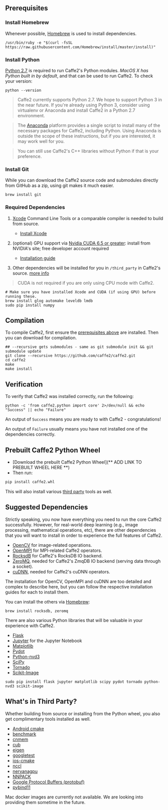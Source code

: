 <block class="mac compile prebuilt" />

## Prerequisites

### Install Homebrew

Whenever possible, [Homebrew](http://brew.sh) is used to install dependencies.

```
/usr/bin/ruby -e "$(curl -fsSL https://raw.githubusercontent.com/Homebrew/install/master/install)"
```

### Install Python

[Python 2.7](https://www.python.org/download/releases/2.7/) is required to run Caffe2's Python modules. *MacOS X has Python built in by default*, and that can be used to run Caffe2. To check your version:

```
python --version
```

> Caffe2 currently supports Python 2.7. We hope to support Python 3 in the near future. If you're already using Python 3, consider using virtualenv or Anaconda and install Caffe2 in a Python 2.7 environment.

> The [Anaconda](https://www.continuum.io/downloads) platform provides a single script to install many of the necessary packages for Caffe2, including Python. Using Anaconda is outside the scope of these instructions, but if you are interested, it may work well for you.

> You can still use Caffe2's C++ libraries without Python if that is your preference.

<block class="mac compile" />

### Install Git

While you can download the Caffe2 source code and submodules directly from GitHub as a zip, using git makes it much easier.

```
brew install git
```

### Required Dependencies

1. [Xcode](https://developer.apple.com/xcode/) Command Line Tools or a comparable compiler is needed to build from source.

    - [Install Xcode](https://itunes.apple.com/us/app/xcode/id497799835)

2. (optional) GPU support via [Nvidia CUDA 6.5 or greater](https://developer.nvidia.com/cuda-zone): install from NVIDIA's site; free developer account required

    - [Installation guide](http://docs.nvidia.com/cuda/cuda-installation-guide-mac-os-x/)

3. Other dependencies will be installed for you in `/third_party` in Caffe2's source. [more info](#whats-in-third-party)

> CUDA is not required if you are only using CPU mode with Caffe2.

```
# Make sure you have installed Xcode and CUDA (if using GPU) before running these.
brew install glog automake leveldb lmdb
sudo pip install numpy
```

## Compilation

To compile Caffe2, first ensure the [prerequisites above]() are installed. Then you can download for compilation.

```
## --recursive gets submodules - same as git submodule init && git submodule update
git clone --recursive https://github.com/caffe2/caffe2.git
cd caffe2
make
make install
```

## Verification

To verify that Caffe2 was installed correctly, run the following:

```
python -c 'from caffe2.python import core' 2>/dev/null && echo "Success" || echo "Failure"
```

An output of `Success` means you are ready to with Caffe2 - congratulations!

An output of `Failure` usually means you have not installed one of the dependencies correctly.

<block class="mac prebuilt" />

## Prebuilt Caffe2 Python Wheel

- [Download the prebuilt Caffe2 Python Wheel](** ADD LINK TO PREBUILT WHEEL HERE **)
- Then run:

```python
pip install caffe2.whl
```

This will also install various [third party](#whats-in-third-party) tools as well.

<block class="mac compile prebuilt" />

## Suggested Dependencies

Strictly speaking, you now have everything you need to run the core Caffe2 successfully. However, for real-world deep learning (e.g., image processing, mathematical operations, etc), there are other dependencies that you will want to install in order to experience the full features of Caffe2.

- [OpenCV](http://opencv.org/) for image-related operations.
- [OpenMPI](http://www.open-mpi.org/) for MPI-related Caffe2 operators.
- [RocksdB](http://rocksdb.org) for Caffe2's RocksDB IO backend.
- [ZeroMQ](http://zeromq.org/), needed for Caffe2's ZmqDB IO backend (serving data through a socket).
- [cuDNN](https://developer.nvidia.com/cudnn), needed for Caffe2's cuDNN operators.

The installation for OpenCV, OpenMPI and cuDNN are too detailed and complex to describe here, but you can follow the respective installation guides for each to install them.

You can install the others via [Homebrew](http://brew.sh):

```
brew install rocksdb, zeromq
```

There are also various Python libraries that will be valuable in your experience with Caffe2.

- [Flask](http://flask.pocoo.org/)
- [Jupyter](https://ipython.org/) for the Jupyter Notebook
- [Matplotlib](http://matplotlib.org/)
- [Pydot](https://pypi.python.org/pypi/pydot)
- [Python-nvd3](https://pypi.python.org/pypi/python-nvd3/)
- [SciPy](https://www.scipy.org/)
- [Tornado](http://www.tornadoweb.org/en/stable/)
- [Scikit-Image](http://scikit-image.org/)

```
sudo pip install flask jupyter matplotlib scipy pydot tornado python-nvd3 scikit-image
```

## What's in Third Party?

Whether building from source or installing from the Python wheel, you also get complimentary tools installed as well.

- [Android cmake](https://github.com/taka-no-me/android-cmake)
- [benchmark](https://github.com/google/benchmark)
- [cnmem](https://github.com/NVIDIA/cnmem)
- [cub](http://nvlabs.github.io/cub/)
- [eigen](http://eigen.tuxfamily.org/)
- [googletest](https://github.com/google/googletest)
- [ios-cmake](https://github.com/cristeab/ios-cmake)
- [nccl](https://github.com/NVIDIA/nccl)
- [nervanagpu](https://github.com/NervanaSystems/nervanagpu)
- [NNPACK](https://github.com/Maratyszcza/NNPACK)
- [Google Protocol Buffers (protobuf)](https://developers.google.com/protocol-buffers/)
- [pybind11](https://github.com/pybind/pybind11)

<block class="mac docker" />

Mac docker images are currently not available. We are looking into providing them sometime in the future.
